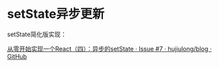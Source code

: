 # setState异步更新

setState简化版实现：

[从零开始实现一个React（四）：异步的setState · Issue #7 · hujiulong/blog · GitHub](https://github.com/hujiulong/blog/issues/7)